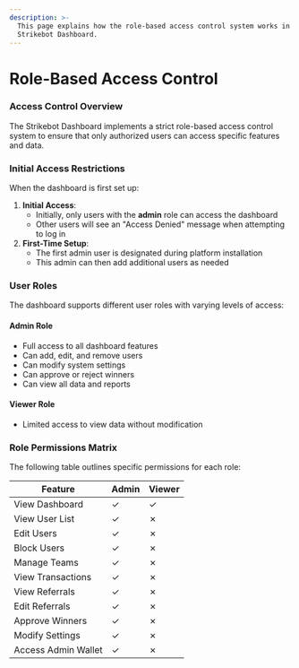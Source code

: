 ```yaml
---
description: >-
  This page explains how the role-based access control system works in the
  Strikebot Dashboard.
---
```


# Role-Based Access Control

### Access Control Overview

The Strikebot Dashboard implements a strict role-based access control system to ensure that only authorized users can access specific features and data.

### Initial Access Restrictions

When the dashboard is first set up:

1. **Initial Access**:
   * Initially, only users with the **admin** role can access the dashboard
   * Other users will see an "Access Denied" message when attempting to log in
2. **First-Time Setup**:
   * The first admin user is designated during platform installation
   * This admin can then add additional users as needed

### User Roles

The dashboard supports different user roles with varying levels of access:

#### Admin Role

* Full access to all dashboard features
* Can add, edit, and remove users
* Can modify system settings
* Can approve or reject winners
* Can view all data and reports

#### Viewer Role

* Limited access to view data without modification



### Role Permissions Matrix

The following table outlines specific permissions for each role:

| Feature             | Admin | Viewer |
| ------------------- | ----- | ------ |
| View Dashboard      | ✓     | ✓      |
| View User List      | ✓     | ✗      |
| Edit Users          | ✓     | ✗      |
| Block Users         | ✓     | ✗      |
| Manage Teams        | ✓     | ✗      |
| View Transactions   | ✓     | ✗      |
| View Referrals      | ✓     | ✗      |
| Edit Referrals      | ✓     | ✗      |
| Approve Winners     | ✓     | ✗      |
| Modify Settings     | ✓     | ✗      |
| Access Admin Wallet | ✓     | ✗      |
